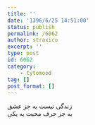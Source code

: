 ```yaml
---
title: ''
date: '1396/6/25 14:51:00'
status: publish
permalink: /6062
author: straxico
excerpt: ''
type: post
id: 6062
category:
    - tytomood
tag: []
post_format: []
---
```

‏زندگی نیست به جز عشق  
به جز حرف محبت به یکی